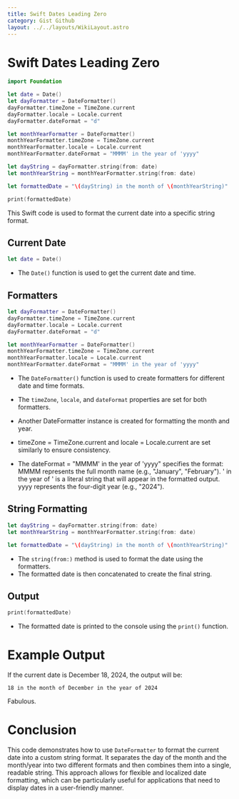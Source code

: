 ```yaml
---
title: Swift Dates Leading Zero
category: Gist Github
layout: ../../layouts/WikiLayout.astro
---
```


# Swift Dates Leading Zero

```swift
import Foundation

let date = Date()
let dayFormatter = DateFormatter()
dayFormatter.timeZone = TimeZone.current
dayFormatter.locale = Locale.current
dayFormatter.dateFormat = "d"

let monthYearFormatter = DateFormatter()
monthYearFormatter.timeZone = TimeZone.current
monthYearFormatter.locale = Locale.current
monthYearFormatter.dateFormat = "MMMM' in the year of 'yyyy"

let dayString = dayFormatter.string(from: date)
let monthYearString = monthYearFormatter.string(from: date)

let formattedDate = "\(dayString) in the month of \(monthYearString)"

print(formattedDate)
```

This Swift code is used to format the current date into a specific string format.

## Current Date

```swift
let date = Date()
```

- The `Date()` function is used to get the current date and time.

## Formatters

```swift
let dayFormatter = DateFormatter()
dayFormatter.timeZone = TimeZone.current
dayFormatter.locale = Locale.current
dayFormatter.dateFormat = "d"

let monthYearFormatter = DateFormatter()
monthYearFormatter.timeZone = TimeZone.current
monthYearFormatter.locale = Locale.current
monthYearFormatter.dateFormat = "MMMM' in the year of 'yyyy"
```

- The `DateFormatter()` function is used to create formatters for different date and time formats.
- The `timeZone`, `locale`, and `dateFormat` properties are set for both formatters.

- Another DateFormatter instance is created for formatting the month and year.

- timeZone = TimeZone.current and locale = Locale.current are set similarly to ensure consistency.

- The dateFormat = "MMMM' in the year of 'yyyy" specifies the format:
MMMM represents the full month name (e.g., "January", "February").
' in the year of ' is a literal string that will appear in the formatted output.
yyyy represents the four-digit year (e.g., "2024").

## String Formatting

```swift
let dayString = dayFormatter.string(from: date)
let monthYearString = monthYearFormatter.string(from: date)

let formattedDate = "\(dayString) in the month of \(monthYearString)"
```

- The `string(from:)` method is used to format the date using the formatters.
- The formatted date is then concatenated to create the final string.

## Output

```swift
print(formattedDate)
``` 

- The formatted date is printed to the console using the `print()` function.

# Example Output

If the current date is December 18, 2024, the output will be:

`18 in the month of December in the year of 2024`

Fabulous.


# Conclusion

This code demonstrates how to use `DateFormatter` to format the current date into a custom string format. It separates the day of the month and the month/year into two different formats and then combines them into a single, readable string. This approach allows for flexible and localized date formatting, which can be particularly useful for applications that need to display dates in a user-friendly manner.